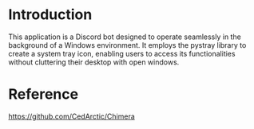 # Introduction
 This application is a Discord bot designed to operate seamlessly in the background of a Windows environment. It employs the pystray library to create a system tray icon, enabling users to access its functionalities without cluttering their desktop with open windows.

# Reference
 https://github.com/CedArctic/Chimera
